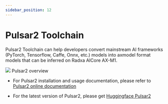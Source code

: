```yaml
---
sidebar_position: 12
---
```


# Pulsar2 Toolchain

Pulsar2 Toolchain can help developers convert mainstream AI frameworks (PyTorch, Tensorflow, Caffe, Onnx, etc.) models into axmodel format models that can be inferred on Radxa AICore AX-M1.

<div style={{textAlign: 'center'}}>
   <img src="/en/img/aicore-ax-m1/pulsar2.webp"/>
   Pulsar2 overview
</div>

- For Pulsar2 installation and usage documentation, please refer to [Pulsar2 online documentation](https://pulsar2-docs.readthedocs.io/en/latest/)

- For the latest version of Pulsar2, please get [Huggingface Pulsar2](https://huggingface.co/AXERA-TECH/Pulsar2)
